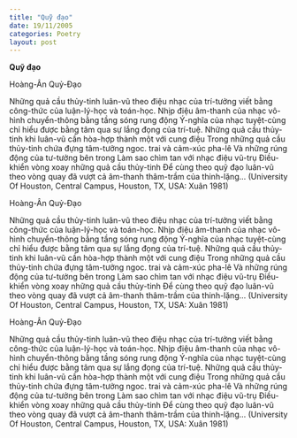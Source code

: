 ```yaml
---
title: "Quỹ đạo"
date: 19/11/2005
categories: Poetry
layout: post
---
```


**Quỹ đạo**

Hoàng-Ân
Quỷ-Đạo

Những quả cầu thủy-tinh luân-vũ
theo điệu nhạc của trí-tưởng viết bằng
công-thức của luận-lý-học và toán-học.
Nhịp điệu âm-thanh của nhạc vô-hình
chuyển-thông bằng tầng sóng rung động
Ý-nghĩa của nhạc tuyệt-cùng
chỉ hiểu được bằng tâm qua sự lắng đọng
của trí-tuệ.
Những quả cầu thủy-tinh khi luân-vũ
cần hòa-hợp thành một với cung điệu
Trong những quả cầu thủy-tinh chứa đựng
tâm-tưởng ngoc. trai và cảm-xúc pha-lê
Và những rúng động của tư-tưởng bên trong
Làm sao chìm tan với nhạc điệu vũ-trụ
Điều-khiển vòng xoay những quả cầu thủy-tinh
Để cùng theo quỹ đạo luân-vũ
theo vòng quay đã vượt cả âm-thanh thâm-trầm
của thinh-lặng...
(University Of Houston, Central Campus,
 Houston, TX, USA:  Xuân 1981)

Hoàng-Ân
Quỷ-Đạo

Những quả cầu thủy-tinh luân-vũ
theo điệu nhạc của trí-tưởng viết bằng
công-thức của luận-lý-học và toán-học.
Nhịp điệu âm-thanh của nhạc vô-hình
chuyển-thông bằng tầng sóng rung động
Ý-nghĩa của nhạc tuyệt-cùng
chỉ hiểu được bằng tâm qua sự lắng đọng
của trí-tuệ.
Những quả cầu thủy-tinh khi luân-vũ
cần hòa-hợp thành một với cung điệu
Trong những quả cầu thủy-tinh chứa đựng
tâm-tưởng ngoc. trai và cảm-xúc pha-lê
Và những rúng động của tư-tưởng bên trong
Làm sao chìm tan với nhạc điệu vũ-trụ
Điều-khiển vòng xoay những quả cầu thủy-tinh
Để cùng theo quỹ đạo luân-vũ
theo vòng quay đã vượt cả âm-thanh thâm-trầm
của thinh-lặng...
(University Of Houston, Central Campus,
 Houston, TX, USA:  Xuân 1981)

Hoàng-Ân
Quỷ-Đạo

Những quả cầu thủy-tinh luân-vũ
theo điệu nhạc của trí-tưởng viết bằng
công-thức của luận-lý-học và toán-học.
Nhịp điệu âm-thanh của nhạc vô-hình
chuyển-thông bằng tầng sóng rung động
Ý-nghĩa của nhạc tuyệt-cùng
chỉ hiểu được bằng tâm qua sự lắng đọng
của trí-tuệ.
Những quả cầu thủy-tinh khi luân-vũ
cần hòa-hợp thành một với cung điệu
Trong những quả cầu thủy-tinh chứa đựng
tâm-tưởng ngoc. trai và cảm-xúc pha-lê
Và những rúng động của tư-tưởng bên trong
Làm sao chìm tan với nhạc điệu vũ-trụ
Điều-khiển vòng xoay những quả cầu thủy-tinh
Để cùng theo quỹ đạo luân-vũ
theo vòng quay đã vượt cả âm-thanh thâm-trầm
của thinh-lặng...
(University Of Houston, Central Campus,
 Houston, TX, USA:  Xuân 1981)
